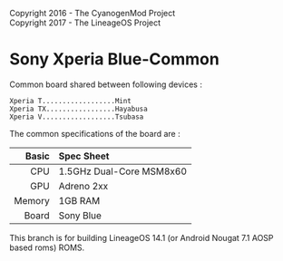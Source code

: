 Copyright 2016 - The CyanogenMod Project  
Copyright 2017 - The LineageOS Project  


Sony Xperia Blue-Common
=======================

Common board shared between following devices :

    Xperia T..................Mint
    Xperia TX.................Hayabusa
    Xperia V..................Tsubasa

The common specifications of the board are :

Basic   | Spec Sheet
-------:|:-------------------------
CPU     | 1.5GHz Dual-Core MSM8x60
GPU     | Adreno 2xx
Memory  | 1GB RAM
Board   | Sony Blue

This branch is for building LineageOS 14.1 (or Android Nougat 7.1 AOSP based roms) ROMS.
